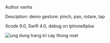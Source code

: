Author vanhs

Desciption: demo gesture: pinch, pan, rotare, tap

Xcode 9.0, Swift 4.0, debug on iphone6plus

![ung dung trang tri cay thong noel](https://media.giphy.com/media/3ohhwG1riTN6p3POjC/giphy.gif)




